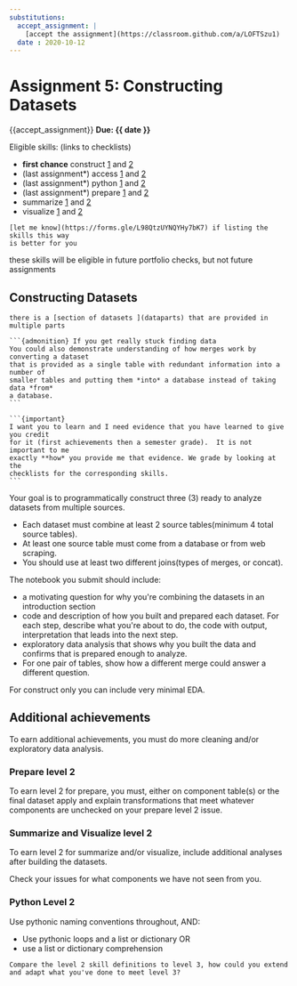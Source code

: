 ```yaml
---
substitutions:
  accept_assignment: |
    [accept the assignment](https://classroom.github.com/a/LOFTSzu1)
  date : 2020-10-12
---
```

# Assignment 5: Constructing Datasets

{{accept_assignment}}
__Due: {{ date }}__

Eligible skills: (links to checklists)
- **first chance** construct [1](https://rhodyprog4ds.github.io/BrownFall22/syllabus/achievements.html#construct-level1) and [2](https://rhodyprog4ds.github.io/BrownFall22/syllabus/achievements.html#construct-level2)
- (last assignment*) access [1](https://rhodyprog4ds.github.io/BrownFall22/syllabus/achievements.html#access-level1) and [2](https://rhodyprog4ds.github.io/BrownFall22/syllabus/achievements.html#access-level2)
- (last assignment*) python [1](https://rhodyprog4ds.github.io/BrownFall22/syllabus/achievements.html#python-level1) and [2](https://rhodyprog4ds.github.io/BrownFall22/syllabus/achievements.html#python-level2)
- (last assignment*) prepare [1](https://rhodyprog4ds.github.io/BrownFall22/syllabus/achievements.html#prepare-level1) and [2](https://rhodyprog4ds.github.io/BrownFall22/syllabus/achievements.html#prepare-level2)
- summarize [1](https://rhodyprog4ds.github.io/BrownFall22/syllabus/achievements.html#summarize-level1) and [2](https://rhodyprog4ds.github.io/BrownFall22/syllabus/achievements.html#summarize-level2)
- visualize [1](https://rhodyprog4ds.github.io/BrownFall22/syllabus/achievements.html#visualize-level1) and [2](https://rhodyprog4ds.github.io/BrownFall22/syllabus/achievements.html#visualize-level2)

````{margin}
[let me know](https://forms.gle/L98QtzUYNQYHy7bK7) if listing the skills this way
is better for you
````
these skills will be eligible in future portfolio checks, but not future assignments



## Constructing Datasets

```{hint}
there is a [section of datasets ](dataparts) that are provided in multiple parts
```


````{margin}
```{admonition} If you get really stuck finding data
You could also demonstrate understanding of how merges work by converting a dataset
that is provided as a single table with redundant information into a number of
smaller tables and putting them *into* a database instead of taking data *from*
a database.
```

```{important}
I want you to learn and I need evidence that you have learned to give you credit
for it (first achievements then a semester grade).  It is not important to me
exactly **how* you provide me that evidence. We grade by looking at the
checklists for the corresponding skills.
```
````
Your goal is to programmatically construct three (3) ready to analyze datasets from multiple sources.

- Each dataset must combine at least 2 source tables(minimum 4 total source tables).
- At least one source table must come from a database or from web scraping.
- You should use at least two different joins(types of merges, or concat).


The notebook you submit should include:

- a motivating question for why you're combining the datasets in an introduction section
- code and description of how you built and prepared each dataset. For each step,  describe what you're about to do, the code with output, interpretation that leads into the next step.
- exploratory data analysis that shows why you built the data and confirms that is prepared enough to analyze.
- For one pair of tables, show how a different merge could answer a different question.

For construct only you can include very minimal EDA.


## Additional achievements

To earn additional achievements, you must do more cleaning and/or exploratory data analysis.


### Prepare level 2
To earn level 2 for prepare, you must, either on component table(s) or the final dataset apply and explain transformations that meet whatever components are unchecked on your prepare level 2 issue.

### Summarize and Visualize level 2

To earn level 2 for summarize and/or visualize, include additional analyses after building the datasets.

Check your issues for what components we have not seen from you.

### Python Level 2

Use pythonic naming conventions throughout, AND:

- Use pythonic loops and a list or dictionary OR
- use a list or dictionary comprehension

```{admonition} Thinking Ahead
Compare the level 2 skill definitions to level 3, how could you extend and adapt what you've done to meet level 3?
```
